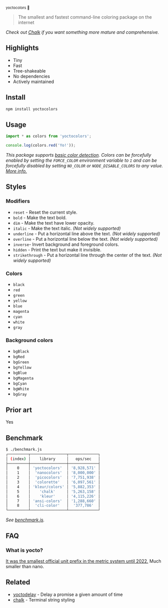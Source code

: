 <sup>yoctocolors 🌈</sup>

> The smallest and fastest command-line coloring package on the internet

*Check out [Chalk](https://github.com/chalk/chalk) if you want something more mature and comprehensive.*

## Highlights

- Tiny
- Fast
- Tree-shakeable
- No dependencies
- Actively maintained

## Install

```sh
npm install yoctocolors
```

## Usage

```js
import * as colors from 'yoctocolors';

console.log(colors.red('Yo!'));
```

*This package supports [basic color detection](https://nodejs.org/api/tty.html#writestreamhascolorscount-env). Colors can be forcefully enabled by setting the `FORCE_COLOR` environment variable to `1` and can be forcefully disabled by setting `NO_COLOR` or `NODE_DISABLE_COLORS` to any value. [More info.](https://nodejs.org/api/tty.html#writestreamgetcolordepthenv)*

## Styles

### Modifiers

- `reset` - Reset the current style.
- `bold` - Make the text bold.
- `dim` - Make the text have lower opacity.
- `italic` - Make the text italic. *(Not widely supported)*
- `underline` - Put a horizontal line above the text. *(Not widely supported)*
- `overline` - Put a horizontal line below the text. *(Not widely supported)*
- `inverse`- Invert background and foreground colors.
- `hidden` - Print the text but make it invisible.
- `strikethrough` - Put a horizontal line through the center of the text. *(Not widely supported)*

### Colors

- `black`
- `red`
- `green`
- `yellow`
- `blue`
- `magenta`
- `cyan`
- `white`
- `gray`

### Background colors

- `bgBlack`
- `bgRed`
- `bgGreen`
- `bgYellow`
- `bgBlue`
- `bgMagenta`
- `bgCyan`
- `bgWhite`
- `bgGray`

## Prior art

Yes

## Benchmark

```sh
$ ./benchmark.js
┌─────────┬────────────────┬─────────────┐
│ (index) │    library     │   ops/sec   │
├─────────┼────────────────┼─────────────┤
│    0    │ 'yoctocolors'  │ '8,928,571' │
│    1    │  'nanocolors'  │ '8,000,000' │
│    2    │  'picocolors'  │ '7,751,938' │
│    3    │  'colorette'   │ '6,097,561' │
│    4    │ 'kleur/colors' │ '5,882,353' │
│    5    │    'chalk'     │ '5,263,158' │
│    6    │    'kleur'     │ '4,115,226' │
│    7    │ 'ansi-colors'  │ '1,288,660' │
│    8    │  'cli-color'   │  '377,786'  │
└─────────┴────────────────┴─────────────┘
```

*See [benchmark.js](benchmark.js).*

## FAQ

### What is yocto?

[It was the smallest official unit prefix in the metric system until 2022.](https://en.wikipedia.org/wiki/Yocto-) Much smaller than nano.

## Related

- [yoctodelay](https://github.com/sindresorhus/yoctodelay) - Delay a promise a given amount of time
- [chalk](https://github.com/chalk/chalk) - Terminal string styling
